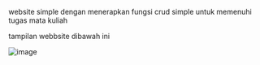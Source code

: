 website simple dengan menerapkan fungsi crud simple untuk memenuhi tugas mata kuliah

tampilan webbsite dibawah ini

![image](https://user-images.githubusercontent.com/91662079/219039138-f57d08b0-8ea3-4409-80f5-f53265108903.png)
